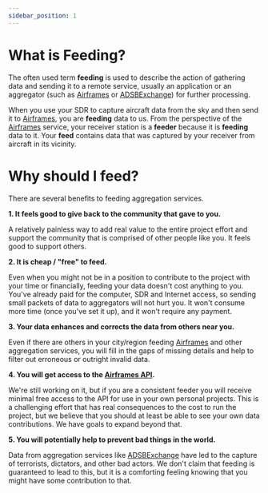 ```yaml
---
sidebar_position: 1
---
```


# What is Feeding?

The often used term **feeding** is used to describe the action of gathering data and sending it to a remote service, usually an application or an aggregator (such as [Airframes](https://airframes.io) or [ADSBExchange](https://adsbexchange.com)) for further processing.

When you use your SDR to capture aircraft data from the sky and then send it to [Airframes](https://airframes.io), you are **feeding** data to us. From the perspective of the [Airframes](https://airframes.io) service, your receiver station is a **feeder** because it is **feeding** data to it. Your **feed** contains data that was captured by your receiver from aircraft in its vicinity.

# Why should I feed?

There are several benefits to feeding aggregation services.

**1. It feels good to give back to the community that gave to you.**

  A relatively painless way to add real value to the entire project effort and support the community that is comprised of other people like you. It feels good to support others.

**2. It is cheap / "free" to feed.**

  Even when you might not be in a position to contribute to the project with your time or financially, feeding your data doesn't cost anything to you. You've already paid for the computer, SDR and Internet access, so sending small packets of data to aggregators will not hurt you. It won't consume more time (once you've set it up), and it won't require any payment.

**3. Your data enhances and corrects the data from others near you.**

  Even if there are others in your city/region feeding [Airframes](https://airframes.io) and other aggregation services, you will fill in the gaps of missing details and help to filter out erroneous or outright invalid data.

**4. You will get access to the [Airframes API](https://docs.airframes.io/api).**

  We're still working on it, but if you are a consistent feeder you will receive minimal free access to the API for use in your own personal projects. This is a challenging effort that has real consequences to the cost to run the project, but we believe that you should at least be able to see your own data contributions. We have goals to expand beyond that.

**5. You will potentially help to prevent bad things in the world.**

  Data from aggregation services like [ADSBExchange](https://adsbexchange.com) have led to the capture of terrorists, dictators, and other bad actors. We don't claim that feeding is guaranteed to lead to this, but it is a comforting feeling knowing that you might have some contribution to that.
